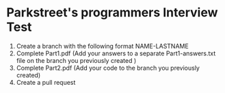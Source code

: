 # Parkstreet's programmers Interview Test

1. Create a branch with the following format NAME-LASTNAME
2. Complete Part1.pdf (Add your answers to a separate Part1-answers.txt file on the branch you previously created )
3. Complete Part2.pdf (Add your code to the branch you previously created)
4. Create a pull request 
